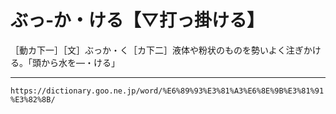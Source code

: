 # ぶっ‐か・ける【▽打っ掛ける】

［動カ下一］［文］ぶっか・く［カ下二］液体や粉状のものを勢いよく注ぎかける。「頭から水を―・ける」

---
`https://dictionary.goo.ne.jp/word/%E6%89%93%E3%81%A3%E6%8E%9B%E3%81%91%E3%82%8B/`